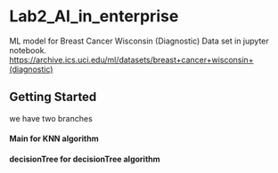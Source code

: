 # Lab2_AI_in_enterprise

ML model for Breast Cancer Wisconsin (Diagnostic) Data set in jupyter notebook. https://archive.ics.uci.edu/ml/datasets/breast+cancer+wisconsin+(diagnostic)

## Getting Started

we have two branches

#### Main for KNN algorithm
#### decisionTree for decisionTree algorithm





